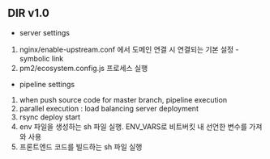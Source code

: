 ## DIR v1.0 
- server settings
1. nginx/enable-upstream.conf 에서 도메인 연결 시 연결되는 기본 설정 - symbolic link
2. pm2/ecosystem.config.js 프로세스 실행

- pipeline settings
1. when push source code for master branch, pipeline execution
2. parallel execution : load balancing server deployment
3. rsync deploy start
4. env 파일을 생성하는 sh 파일 실행. ENV_VARS로 비트버킷 내 선언한 변수를 가져와 사용
5. 프론트엔드 코드를 빌드하는 sh 파일 실행
